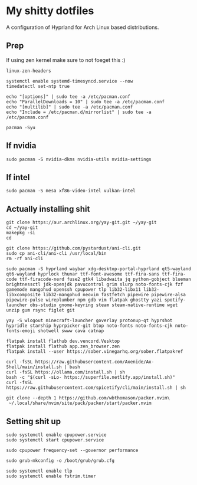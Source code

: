 # My shitty dotfiles

A configuration of Hyprland for Arch Linux based distributions.

## Prep

If using zen kernel make sure to not foeget this :)
```shell
linux-zen-headers
```

```shell
systemctl enable systemd-timesyncd.service --now
timedatectl set-ntp true
```

```shell
echo "[options]" | sudo tee -a /etc/pacman.conf
echo "ParallelDownloads = 10" | sudo tee -a /etc/pacman.conf
echo "[multilib]" | sudo tee -a /etc/pacman.conf
echo "Include = /etc/pacman.d/mirrorlist" | sudo tee -a /etc/pacman.conf

pacman -Syu
```

## If nvidia

```shell
sudo pacman -S nvidia-dkms nvidia-utils nvidia-settings
```

## If intel

```shell
sudo pacman -S mesa xf86-video-intel vulkan-intel
```

## Actually installing shit

```shell
git clone https://aur.archlinux.org/yay-git.git ~/yay-git
cd ~/yay-git
makepkg -si
cd
```
```shell
git clone https://github.com/pystardust/ani-cli.git
sudo cp ani-cli/ani-cli /usr/local/bin
rm -rf ani-cli
```

```shell
sudo pacman -S hyprland waybar xdg-desktop-portal-hyprland qt5-wayland qt6-wayland hyprlock thunar ttf-font-awesome ttf-fira-sans ttf-fira-code ttf-firacode-nerd fuse2 gtk4 libadwaita jq python-gobject blueman brightnessctl jdk-openjdk pavucontrol grim slurp noto-fonts-cjk fzf gamemode mangohud openssh cpupower tlp lib32-libx11 lib32-libxcomposite lib32-mangohud neovim fastfetch pipewire pipewire-alsa pipewire-pulse wireplumber npm gdb vim flatpak ghostty yazi spotify-launcher obs-studio gnome-keyring steam steam-native-runtime wget unzip gum rsync figlet git
```

```shell
yay -S wlogout minecraft-launcher goverlay protonup-qt hyprshot hypridle starship hyprpicker-git btop noto-fonts noto-fonts-cjk noto-fonts-emoji shotwell swww cava catnap
```

```shell
flatpak install flathub dev.vencord.Vesktop
flatpak install flathub app.zen_browser.zen
flatpak install --user https://sober.vinegarhq.org/sober.flatpakref
```

```shell
curl -fsSL https://raw.githubusercontent.com/Axenide/Ax-Shell/main/install.sh | bash
curl -fsSL https://ollama.com/install.sh | sh
bash -c "$(curl -sLo- https://superfile.netlify.app/install.sh)"
curl -fsSL https://raw.githubusercontent.com/spicetify/cli/main/install.sh | sh
```

```shell
git clone --depth 1 https://github.com/wbthomason/packer.nvim\
 ~/.local/share/nvim/site/pack/packer/start/packer.nvim
```

## Setting shit up

```shell
sudo systemctl enable cpupower.service
sudo systemctl start cpupower.service

sudo cpupower frequency-set --governor performance

sudo grub-mkconfig -o /boot/grub/grub.cfg

sudo systemctl enable tlp
sudo systemctl enable fstrim.timer
```
